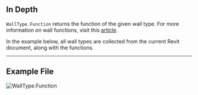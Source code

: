 ## In Depth
`WallType.Function` returns the function of the given wall type. For more information on wall functions, visit this [article](https://help.autodesk.com/view/RVT/2025/ENU/?guid=GUID-718C1341-C4FC-40D6-9646-D2E13A861D33).

In the example below, all wall types are collected from the current Revit document, along with the functions.
___
## Example File

![WallType.Function](./Revit.Elements.WallType.Function_img.jpg)
